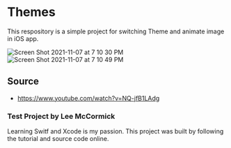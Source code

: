 # Themes
This respository is a simple project for switching Theme and animate image in iOS app. 

![Screen Shot 2021-11-07 at 7 10 30 PM](https://user-images.githubusercontent.com/57606580/140670067-51591bf1-c80c-4b65-a762-4877bca78242.png)
![Screen Shot 2021-11-07 at 7 10 49 PM](https://user-images.githubusercontent.com/57606580/140670068-77202a9b-2f2c-4f72-9c3a-aa04658e24f2.png)


## Source
- https://www.youtube.com/watch?v=NQ-jfB1LAdg

### Test Project by Lee McCormick
Learning Switf and Xcode is my passion. This project was built by following the tutorial and source code online.
